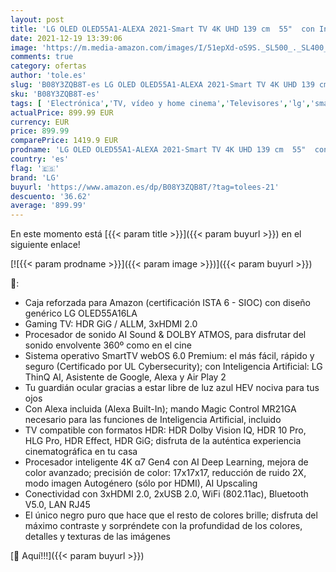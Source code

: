 ```yaml
---
layout: post
title: 'LG OLED OLED55A1-ALEXA 2021-Smart TV 4K UHD 139 cm  55"  con Inteligencia Artificial  Procesador Inteligente α7 Gen4  Deep Learning  100% HDR  Dolby ATMOS  HDMI 2.0  USB 2.0  Bluetooth 5.0  WiFi'
date: 2021-12-19 13:39:06
image: 'https://m.media-amazon.com/images/I/51epXd-oS9S._SL500_._SL400_.jpg'
comments: true
category: ofertas
author: 'tole.es'
slug: 'B08Y3ZQB8T-es LG OLED OLED55A1-ALEXA 2021-Smart TV 4K UHD 139 cm 55" con...'
sku: 'B08Y3ZQB8T-es'
tags: [ 'Electrónica','TV, vídeo y home cinema','Televisores','lg','smart','tv', ]
actualPrice: 899.99 EUR
currency: EUR
price: 899.99
comparePrice: 1419.9 EUR
prodname: 'LG OLED OLED55A1-ALEXA 2021-Smart TV 4K UHD 139 cm  55"  con Inteligencia Artificial  Procesador Inteligente α7 Gen4  Deep Learning  100% HDR  Dolby ATMOS  HDMI 2.0  USB 2.0  Bluetooth 5.0  WiFi'
country: 'es'
flag: '🇪🇸'
brand: 'LG'
buyurl: 'https://www.amazon.es/dp/B08Y3ZQB8T/?tag=tolees-21'
descuento: '36.62'
average: '899.99'
---
```


En este momento está [{{< param title >}}]({{< param buyurl >}}) en el siguiente enlace!

[![{{< param prodname >}}]({{< param image >}})]({{< param buyurl >}})

🔎:

- Caja reforzada para Amazon (certificación ISTA 6 - SIOC) con diseño genérico LG OLED55A16LA
- Gaming TV: HDR GiG / ALLM, 3xHDMI 2.0
- Procesador de sonido AI Sound & DOLBY ATMOS, para disfrutar del sonido envolvente 360º como en el cine
- Sistema operativo SmartTV webOS 6.0 Premium: el más fácil, rápido y seguro (Certificado por UL Cybersecurity); con Inteligencia Artificial: LG ThinQ AI, Asistente de Google, Alexa y Air Play 2
- Tu guardián ocular gracias a estar libre de luz azul HEV nociva para tus ojos
- Con Alexa incluida (Alexa Built-In); mando Magic Control MR21GA necesario para las funciones de Inteligencia Artificial, incluido
- TV compatible con formatos HDR: HDR Dolby Vision IQ, HDR 10 Pro, HLG Pro, HDR Effect, HDR GiG; disfruta de la auténtica experiencia cinematográfica en tu casa
- Procesador inteligente 4K α7 Gen4 con AI Deep Learning, mejora de color avanzado; precisión de color: 17x17x17, reducción de ruido 2X, modo imagen Autogénero (sólo por HDMI), AI Upscaling
- Conectividad con 3xHDMI 2.0, 2xUSB 2.0, WiFi (802.11ac), Bluetooth V5.0, LAN RJ45
- El único negro puro que hace que el resto de colores brille; disfruta del máximo contraste y sorpréndete con la profundidad de los colores, detalles y texturas de las imágenes

[🛒 Aquí!!!]({{< param buyurl >}})
